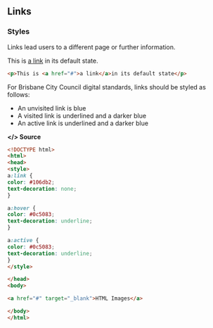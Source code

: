 ## Links

### Styles

Links lead users to a different page or further information.

This is [a link](javascript:void%280%29;) in its default state.

```html
<p>This is <a href="#">a link</a>in its default state</p>
```

For Brisbane City Council digital standards, links should be styled as follows:

* An unvisited link is blue
* A visited link is underlined and a darker blue 
* An active link is underlined and a darker blue 

**&lt;/&gt; Source**

```html
<!DOCTYPE html>
<html>
<head>
<style>
a:link {
color: #106db2;
text-decoration: none;
}

a:hover {
color: #0c5083;
text-decoration: underline;
}

a:active {
color: #0c5083;
text-decoration: underline;
}
</style>

</head>
<body>

<a href="#" target="_blank">HTML Images</a> 

</body>
</html>
```



